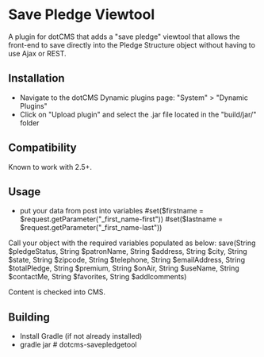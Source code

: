 Save Pledge Viewtool
=================================================
A plugin for dotCMS that adds a "save pledge" viewtool that allows the front-end to save directly into the Pledge Structure object without having to use Ajax or REST.

Installation
-----
* Navigate to the dotCMS Dynamic plugins page: "System" > "Dynamic Plugins"
* Click on "Upload plugin" and select the .jar file located in the "build/jar/" folder

Compatibility
-----
Known to work with 2.5+.

Usage
-----
* put your data from post into variables
#set($firstname = $request.getParameter("_first_name-first"))
#set($lastname = $request.getParameter("_first_name-last"))

Call your object with the required variables populated as below:
save(String $pledgeStatus, String $patronName, String $address, String $city, String $state, String $zipcode, String $telephone, String $emailAddress, String $totalPledge, String $premium,  String $onAir,  String $useName,  String $contactMe,  String $favorites,  String $addlcomments)

Content is checked into CMS.

Building
--------
* Install Gradle (if not already installed)
* gradle jar # dotcms-savepledgetool
